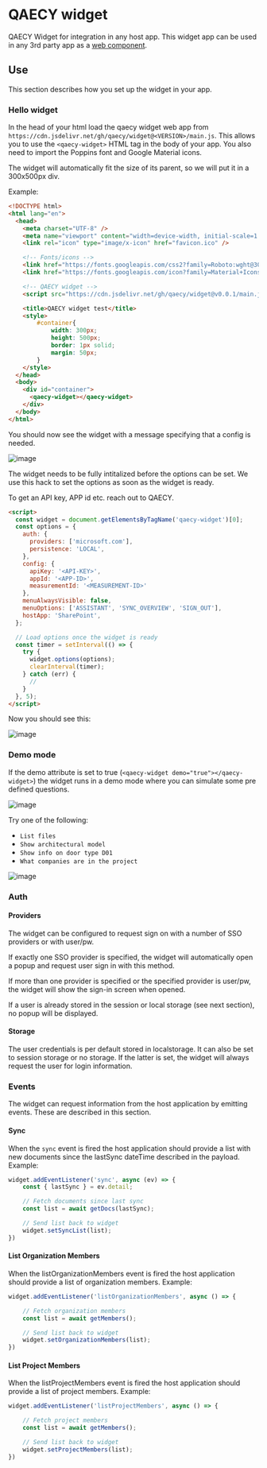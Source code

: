 # QAECY widget
QAECY Widget for integration in any host app. This widget app can be used in any 3rd party app as a [web component](https://developer.mozilla.org/en-US/docs/Web/API/Web_components).

## Use

This section describes how you set up the widget in your app.

### Hello widget
In the head of your html load the qaecy widget web app from `https://cdn.jsdelivr.net/gh/qaecy/widget@<VERSION>/main.js`. This allows you to use the `<qaecy-widget>` HTML tag in the body of your app. You also need to import the Poppins font and Google Material icons.

The widget will automatically fit the size of its parent, so we will put it in a 300x500px div.

Example:
```html
<!DOCTYPE html>
<html lang="en">
  <head>
    <meta charset="UTF-8" />
    <meta name="viewport" content="width=device-width, initial-scale=1.0" />
    <link rel="icon" type="image/x-icon" href="favicon.ico" />

    <!-- Fonts/icons -->
    <link href="https://fonts.googleapis.com/css2?family=Roboto:wght@300;400;500&display=swap" rel="stylesheet"/>
    <link href="https://fonts.googleapis.com/icon?family=Material+Icons" rel="stylesheet"/>

    <!-- QAECY widget -->
    <script src="https://cdn.jsdelivr.net/gh/qaecy/widget@v0.0.1/main.js" type="module" ></script>

    <title>QAECY widget test</title>
    <style>
        #container{
            width: 300px; 
            height: 500px; 
            border: 1px solid; 
            margin: 50px;
        }
    </style>
  </head>
  <body>
    <div id="container">
      <qaecy-widget></qaecy-widget>
    </div>
  </body>
</html>
```

You should now see the widget with a message specifying that a config is needed.

![image](https://github.com/user-attachments/assets/6ee9049c-ae2e-4c7d-b714-d07f30d13b72)

The widget needs to be fully intitalized before the options can be set. We use this hack to set the options as soon as the widget is ready.

To get an API key, APP id etc. reach out to QAECY.

```html
<script>
  const widget = document.getElementsByTagName('qaecy-widget')[0];
  const options = {
    auth: {
      providers: ['microsoft.com'],
      persistence: 'LOCAL',
    },
    config: {
      apiKey: '<API-KEY>',
      appId: '<APP-ID>',
      measurementId: '<MEASUREMENT-ID>'
    },
    menuAlwaysVisible: false,
    menuOptions: ['ASSISTANT', 'SYNC_OVERVIEW', 'SIGN_OUT'],
    hostApp: 'SharePoint',
  };

  // Load options once the widget is ready
  const timer = setInterval(() => {
    try {
      widget.options(options);
      clearInterval(timer);
    } catch (err) {
      //
    }
  }, 5);
</script>
```

Now you should see this:

![image](https://github.com/user-attachments/assets/ba3d0cdf-878f-4619-b9ca-c43d48e731a5)

### Demo mode
If the demo attribute is set to true (`<qaecy-widget demo="true"></qaecy-widget>`) the widget runs in a demo mode where you can simulate some pre defined questions.

![image](https://github.com/user-attachments/assets/557af6f4-20a0-4186-b26e-797f2b51c347)

Try one of the following:

* `List files`
* `Show architectural model`
* `Show info on door type D01`
* `What companies are in the project`

![image](https://github.com/user-attachments/assets/0d860032-1589-4fab-b07d-12d4eeceb25a)


### Auth

#### Providers
The widget can be configured to request sign on with a number of SSO providers or with user/pw. 

If exactly one SSO provider is specified, the widget will automatically open a popup and request user sign in with this method.

If more than one provider is specified or the specified provider is user/pw, the widget will show the sign-in screen when opened.

If a user is already stored in the session or local storage (see next section), no popup will be displayed.

#### Storage
The user credentials is per default stored in localstorage. It can also be set to session storage or no storage. If the latter is set, the widget will always request the user for login information.

### Events
The widget can request information from the host application by emitting events. These are described in this section.

#### Sync
When the `sync` event is fired the host application should provide a list with new documents since the lastSync dateTime described in the payload. Example:

```javascript
widget.addEventListener('sync', async (ev) => {
    const { lastSync } = ev.detail;

    // Fetch documents since last sync
    const list = await getDocs(lastSync); 

    // Send list back to widget
    widget.setSyncList(list);
})
```

#### List Organization Members
When the listOrganizationMembers event is fired the host application should provide a list of organization members. Example:

```javascript
widget.addEventListener('listOrganizationMembers', async () => {

    // Fetch organization members
    const list = await getMembers(); 

    // Send list back to widget
    widget.setOrganizationMembers(list);
})
```

#### List Project Members
When the listProjectMembers event is fired the host application should provide a list of project members. Example:

```javascript
widget.addEventListener('listProjectMembers', async () => {

    // Fetch project members
    const list = await getMembers(); 

    // Send list back to widget
    widget.setProjectMembers(list);
})
```

